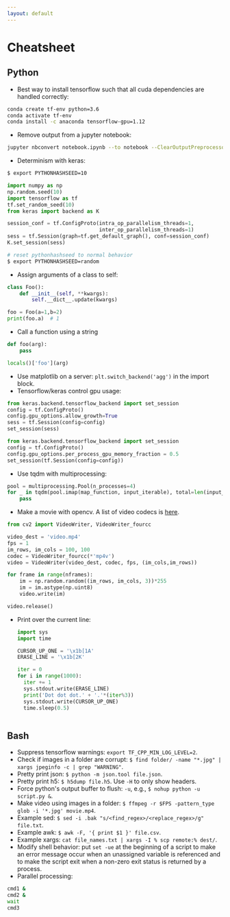 ```yaml
---
layout: default
---
```


# Cheatsheet

## Python

- Best way to install tensorflow such that all cuda dependencies are handled correctly:
```bash
conda create tf-env python=3.6
conda activate tf-env
conda install -c anaconda tensorflow-gpu=1.12
```

- Remove output from a jupyter notebook:
```bash
jupyter nbconvert notebook.ipynb --to notebook --ClearOutputPreprocessor.enabled=True --stdout > notebook_clear.ipynb
```
- Determinism with keras:

```bash
$ export PYTHONHASHSEED=10
```

```python
import numpy as np
np.random.seed(10)
import tensorflow as tf
tf.set_random_seed(10)
from keras import backend as K

session_conf = tf.ConfigProto(intra_op_parallelism_threads=1,
                              inter_op_parallelism_threads=1)
sess = tf.Session(graph=tf.get_default_graph(), conf=session_conf)
K.set_session(sess)
```

```bash
# reset pythonhashseed to normal behavior
$ export PYTHONHASHSEED=random
```

- Assign arguments of a class to self:

```python
class Foo():
    def __init__(self, **kwargs):
        self.__dict__.update(kwargs)

foo = Foo(a=1,b=2)
print(foo.a)  # 1
```

- Call a function using a string

```python
def foo(arg):
    pass

locals()['foo'](arg)
```

- Use matplotlib on a server: `plt.switch_backend('agg')` in the import block.
- Tensorflow/keras control gpu usage:

```python
from keras.backend.tensorflow_backend import set_session
config = tf.ConfigProto()
config.gpu_options.allow_growth=True
sess = tf.Session(config=config)
set_session(sess)
```

```python
from keras.backend.tensorflow_backend import set_session
config = tf.ConfigProto()
config.gpu_options.per_process_gpu_memory_fraction = 0.5
set_session(tf.Session(config=config))
```

- Use tqdm with multiprocessing:

```python
pool = multiprocessing.Pool(n_processes=4)
for _ in tqdm(pool.imap(map_function, input_iterable), total=len(input_iterable)):
    pass
```

- Make a movie with opencv.  A list of video codecs is [here](https://gist.github.com/takuma7/44f9ecb028ff00e2132e).

```python
from cv2 import VideoWriter, VideoWriter_fourcc

video_dest = 'video.mp4'
fps = 1
im_rows, im_cols = 100, 100
codec = VideoWriter_fourcc(*'mp4v')
video = VideoWriter(video_dest, codec, fps, (im_cols,im_rows))

for frame in range(nframes):
    im = np.random.random((im_rows, im_cols, 3))*255
    im = im.astype(np.uint8)
    video.write(im)

video.release()
```

- Print over the current line:

  ```python
  import sys
  import time
  
  CURSOR_UP_ONE = '\x1b[1A'
  ERASE_LINE = '\x1b[2K'
  
  iter = 0
  for i in range(1000):
    iter += 1
    sys.stdout.write(ERASE_LINE)
    print('Dot dot dot.' + '.'*(iter%3))
    sys.stdout.write(CURSOR_UP_ONE)
    time.sleep(0.5)
  	
  ```

  

## Bash

- Suppress tensorflow warnings: `export TF_CPP_MIN_LOG_LEVEL=2`.
- Check if images in a folder are corrupt: `$ find folder/ -name "*.jpg" | xargs jpeginfo -c | grep "WARNING"`.
- Pretty print json: `$ python -m json.tool file.json`.
- Pretty print h5: `$ h5dump file.h5`.  Use `-H` to only show headers.
- Force python's output buffer to flush: `-u`, e.g.,  `$ nohup python -u script.py &`.
- Make video using images in a folder: `$ ffmpeg -r $FPS -pattern_type glob -i '*.jpg' movie.mp4`.
- Example sed: `$ sed -i .bak "s/<find_regex>/<replace_regex>/g" file.txt`.
- Example awk: `$ awk -F, '{ print $1 }' file.csv`.
- Example xargs: `cat file_names.txt | xargs -I % scp remote:% dest/`.
- Modify shell behavior: put `set -ue` at the beginning of a script to make an error message occur when an unassigned variable is referenced and to make the script exit when a non-zero exit status is returned by a process.
- Parallel processing:

```bash
cmd1 &
cmd2 &
wait
cmd3
```